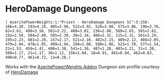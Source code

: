 # HeroDamage Dungeons
```
( AzeritePowerWeights:1:"Priest - HeroDamage Dungeons SC":5:258: 166=4.20, 193=4.18, 405=3.96, 522=3.92, 526=3.90, 575=3.86, 196=3.76, 82=3.61, 498=3.50, 562=3.22, 480=3.02, 236=2.88, 569=2.65, 501=2.62, 192=2.54, 504=2.40, 505=2.39, 30=2.34, 486=2.32, 115=2.31, 561=2.29, 195=2.23, 481=2.20, 157=2.17, 521=2.16, 482=2.15, 489=2.12, 404=2.05, 479=2.04, 478=1.95, 499=1.94, 194=1.90, 500=1.86, 523=1.78, 577=1.54, 22=1.53, 459=1.41, 488=1.38, 541=1.36, 487=1.28, 403=1.21, 31=1.20, 560=1.17, 21=1.17, 38=1.12, 156=1.04, 18=0.91, 491=0.84, 462=0.83, 490=0.77, 461=0.72, 13=0.28,)
```

 Works with the [AzeritePowerWeights Addon](https://wow.curseforge.com/projects/azeritepowerweights)
 Dungeon sim profile courtesy of [HeroDamage](https://www.herodamage.com/)